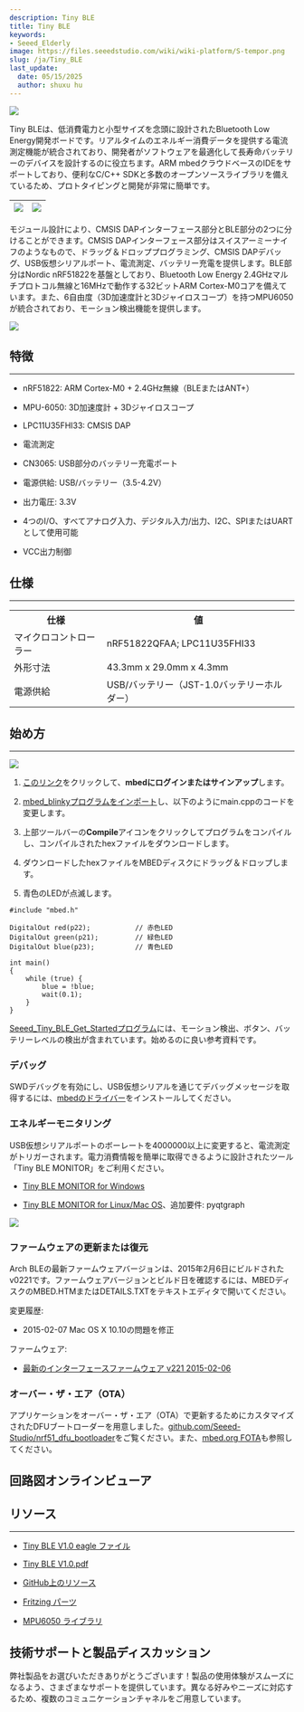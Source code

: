 ```yaml
---
description: Tiny BLE
title: Tiny BLE
keywords:
- Seeed_Elderly
image: https://files.seeedstudio.com/wiki/wiki-platform/S-tempor.png
slug: /ja/Tiny_BLE
last_update:
  date: 05/15/2025
  author: shuxu hu
---
```



![](https://files.seeedstudio.com/wiki/Tiny_BLE/img/BLE_Smurfs_Photo.png)

Tiny BLEは、低消費電力と小型サイズを念頭に設計されたBluetooth Low Energy開発ボードです。リアルタイムのエネルギー消費データを提供する電流測定機能が統合されており、開発者がソフトウェアを最適化して長寿命バッテリーのデバイスを設計するのに役立ちます。ARM mbedクラウドベースのIDEをサポートしており、便利なC/C++ SDKと多数のオープンソースライブラリを備えているため、プロトタイピングと開発が非常に簡単です。

|![](https://files.seeedstudio.com/wiki/Tiny_BLE/img/Ble_smurfs_interface.png) |![](https://files.seeedstudio.com/wiki/Tiny_BLE/img/Ble_smurfs_ble.png)
|---|---|

モジュール設計により、CMSIS DAPインターフェース部分とBLE部分の2つに分けることができます。CMSIS DAPインターフェース部分はスイスアーミーナイフのようなもので、ドラッグ＆ドロッププログラミング、CMSIS DAPデバッグ、USB仮想シリアルポート、電流測定、バッテリー充電を提供します。BLE部分はNordic nRF51822を基盤としており、Bluetooth Low Energy 2.4GHzマルチプロトコル無線と16MHzで動作する32ビットARM Cortex-M0コアを備えています。また、6自由度（3D加速度計と3Dジャイロスコープ）を持つMPU6050が統合されており、モーション検出機能を提供します。

[![](https://files.seeedstudio.com/wiki/Seeed-WiKi/docs/images/300px-Get_One_Now_Banner-ragular.png)](https://www.seeedstudio.com/Seeed-Tiny-BLE-BLE-%2B-6DOF-Mbed-Platform-p-2268.html)

## 特徴
---
* nRF51822: ARM Cortex-M0 + 2.4GHz無線（BLEまたはANT+）

* MPU-6050: 3D加速度計 + 3Dジャイロスコープ

* LPC11U35FHI33: CMSIS DAP

* 電流測定

* CN3065: USB部分のバッテリー充電ポート

* 電源供給: USB/バッテリー（3.5-4.2V）

* 出力電圧: 3.3V

* 4つのI/O、すべてアナログ入力、デジタル入力/出力、I2C、SPIまたはUARTとして使用可能

* VCC出力制御

## 仕様
---
<table>
<tr>
<th>仕様</th>
<th>値</th>
</tr>
<tr>
<td width="200px">マイクロコントローラー</td>
<td width="400px">nRF51822QFAA; LPC11U35FHI33</td>
</tr>
<tr>
<td>外形寸法</td>
<td>43.3mm x 29.0mm x 4.3mm</td>
</tr>
<tr>
<td>電源供給</td>
<td>USB/バッテリー（JST-1.0バッテリーホルダー）</td>
</tr>
</table>

## 始め方
---
![](https://files.seeedstudio.com/wiki/Tiny_BLE/img/Get_started_with_mbed.png)

1. [このリンク](https://developer.mbed.org/compiler/#import:/teams/mbed/code/mbed_blinky/;platform:Seeed-Tiny-BLE)をクリックして、**mbedにログインまたはサインアップ**します。

2. [mbed_blinkyプログラムをインポート](https://developer.mbed.org/compiler/#import:/teams/mbed/code/mbed_blinky/;platform:Seeed-Tiny-BLE)し、以下のようにmain.cppのコードを変更します。

3. 上部ツールバーの**Compile**アイコンをクリックしてプログラムをコンパイルし、コンパイルされたhexファイルをダウンロードします。

4. ダウンロードしたhexファイルをMBEDディスクにドラッグ＆ドロップします。

5. 青色のLEDが点滅します。
```
#include "mbed.h"

DigitalOut red(p22);           // 赤色LED
DigitalOut green(p21);         // 緑色LED
DigitalOut blue(p23);          // 青色LED

int main()
{
    while (true) {
        blue = !blue;
        wait(0.1);
    }
}
```

[Seeed_Tiny_BLE_Get_Startedプログラム](http://developer.mbed.org/teams/Seeed/code/Seeed_Tiny_BLE_Get_Started/)には、モーション検出、ボタン、バッテリーレベルの検出が含まれています。始めるのに良い参考資料です。

### デバッグ

SWDデバッグを有効にし、USB仮想シリアルを通じてデバッグメッセージを取得するには、[mbedのドライバー](https://developer.mbed.org/handbook/Windows-serial-configuration)をインストールしてください。

### エネルギーモニタリング

USB仮想シリアルポートのボーレートを4000000以上に変更すると、電流測定がトリガーされます。電力消費情報を簡単に取得できるように設計されたツール「Tiny BLE MONITOR」をご利用ください。

* [Tiny BLE MONITOR for Windows](http://tangram.qiniudn.com/ble_smurfs_monitor_v0.1.exe)

* [Tiny BLE MONITOR for Linux/Mac OS](https://github.com/Seeed-Studio/Tiny_BLE/tree/master/utils)、追加要件: pyqtgraph

![](https://files.seeedstudio.com/wiki/Tiny_BLE/img/Ble_smurfs_monitor_preview.png)

### ファームウェアの更新または復元

Arch BLEの最新ファームウェアバージョンは、2015年2月6日にビルドされたv0221です。ファームウェアバージョンとビルド日を確認するには、MBEDディスクのMBED.HTMまたはDETAILS.TXTをテキストエディタで開いてください。

変更履歴:

* 2015-02-07 Mac OS X 10.10の問題を修正

ファームウェア:

* [最新のインターフェースファームウェア v221 2015-02-06](https://github.com/Seeed-Studio/Tiny_BLE/raw/master/seeed_tiny_ble_interface_latest.bin)

### オーバー・ザ・エア（OTA）

アプリケーションをオーバー・ザ・エア（OTA）で更新するためにカスタマイズされたDFUブートローダーを用意しました。[github.com/Seeed-Studio/nrf51_dfu_bootloader](https://github.com/Seeed-Studio/nrf51_dfu_bootloader)をご覧ください。また、[mbed.org FOTA](https://developer.mbed.org/teams/Bluetooth-Low-Energy/wiki/Firmware-Over-the-Air-FOTA-Updates)も参照してください。

## 回路図オンラインビューア

<div className="altium-ecad-viewer" data-project-src="https://files.seeedstudio.com/wiki/Tiny_BLE/res/BLE_Smurfs_v1.0.zip" style={{borderRadius: '0px 0px 4px 4px', height: 500, borderStyle: 'solid', borderWidth: 1, borderColor: 'rgb(241, 241, 241)', overflow: 'hidden', maxWidth: 1280, maxHeight: 700, boxSizing: 'border-box'}}>
</div>



## リソース
---
*   [Tiny BLE V1.0 eagle ファイル](https://files.seeedstudio.com/wiki/Tiny_BLE/res/BLE_Smurfs_v1.0.zip)

*   [Tiny BLE V1.0.pdf](https://files.seeedstudio.com/wiki/Tiny_BLE/res/BLE_Smurfs_v1.0_PDF.pdf)

*   [GitHub上のリソース](https://github.com/Seeed-Studio/Tiny_BLE)

*   [Fritzing パーツ](https://github.com/Seeed-Studio/Tiny_BLE/blob/master/tiny_ble.fzpz)

*   [MPU6050 ライブラリ](http://developer.mbed.org/teams/Seeed/code/eMPL_MPU6050/)

## 技術サポートと製品ディスカッション

弊社製品をお選びいただきありがとうございます！製品の使用体験がスムーズになるよう、さまざまなサポートを提供しています。異なる好みやニーズに対応するため、複数のコミュニケーションチャネルをご用意しています。

<div class="button_tech_support_container">
<a href="https://forum.seeedstudio.com/" class="button_forum"></a> 
<a href="https://www.seeedstudio.com/contacts" class="button_email"></a>
</div>

<div class="button_tech_support_container">
<a href="https://discord.gg/eWkprNDMU7" class="button_discord"></a> 
<a href="https://github.com/Seeed-Studio/wiki-documents/discussions/69" class="button_discussion"></a>
</div>